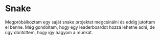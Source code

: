 # Snake
Megpróbálkoztam egy saját snake projektet megcsinálni és eddig jutottam el benne.
Még gondoltam, hogy egy leaderboardot hozzá lehetne adni, de úgy döntöttem, hogy így hagyom a munkát.
